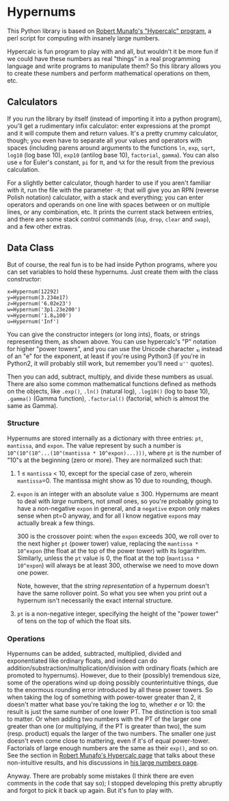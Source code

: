 # Hypernums

This Python library is based on [Robert Munafo's "Hypercalc" program](http://mrob.com/pub/perl/hypercalc.html), a perl script for computing with insanely large numbers.

Hypercalc is fun program to play with and all, but wouldn't it be more fun if we could have these numbers as real "things" in a real programming language and write programs to manipulate them?  So this library allows you to create these numbers and perform mathematical operations on them, etc.

## Calculators

If you run the library by itself (instead of importing it into a python program), you'll get a rudimentary infix calculator: enter expressions at the prompt and it will compute them and return values.  It's a pretty crummy calculator, though; you even have to separate all your values and operators with spaces (including parens around arguments to the functions `ln`, `exp`, `sqrt`, `log10` (log base 10), `exp10` (antilog base 10), `factorial`, `gamma`).  You can also use `e` for Euler's constant, `pi` for π, and `%X` for the result from the previous calculation.

For a slightly better calculator, though harder to use if you aren't familiar with it, run the file with the parameter `-R`; that will give you an RPN (reverse Polish notation) calculator, with a stack and everything; you can enter operators and operands on one line with spaces between or on multiple lines, or any combination, etc.  It prints the current stack between entries, and there are some stack control commands (`dup`, `drop`, `clear` and `swap`), and a few other extras.

## Data Class

But of course, the real fun is to be had inside Python programs, where you can set variables to hold these hypernums.  Just create them with the class constructor:

    x=Hypernum(12292)
	y=Hypernum(3.234e17)
	z=Hypernum('6.02e23')
	w=Hypernum('3p1.23e200')
	v=Hypernum('1.8⏨100')
	u=Hypernum('Inf')

You can give the constructor integers (or long ints), floats, or strings representing them, as shown above.  You can use hypercalc's "P" notation for higher "power towers", and you can use the Unicode character ⏨ instead of an "e" for the exponent, at least if you're using Python3 (if you're in Python2, it will probably still work, but remember you'll need `u''` quotes).

Then you can add, subtract, multiply, and divide these numbers as usual.  There are also some common mathematical functions defined as methods on the objects, like `.exp()`, `.ln()` (natural log), `.log10()` (log to base 10), `.gamma()` (Gamma function), `.factorial()` (factorial, which is almost the same as Gamma).

### Structure

Hypernums are stored internally as a dictionary with three entries: `pt`, `mantissa`, and `expon`.  The value represent by such a number is `10^(10^(10^...(10^(mantissa * 10^expon)...)))`, where `pt` is the number of "10"s at the beginning (zero or more).  They are normalized such that:

1. 1 ≤ `mantissa` < 10, except for the special case of zero, wherein `mantissa`=0.  The mantissa might show as 10 due to rounding, though.

2. `expon` is an integer with an absolute value ≤ 300.  Hypernums are meant to deal with *large* numbers, not *small* ones, so you're probably going to have a non-negative `expon` in general, and a `negative` expon only makes sense when pt=0 anyway, and for all I know negative `expon`s may actually break a few things.

    300 is the crossover point: when the `expon` exceeds 300, we roll over to the next higher `pt` (power tower) value, replacing the `mantissa * 10^expon` (the float at the top of the power tower) with its logarithm.  Similarly, unless the `pt` value is 0, the float at the top (`mantissa * 10^expon`) will always be at least 300, otherwise we need to move down one power.

	Note, however, that the *string representation* of a hypernum doesn't have the same rollover point.  So what you see when you print out a hypernum isn't necessarily the exact internal structure.

3. `pt` is a non-negative integer, specifying the height of the "power tower" of tens on the top of which the float sits.

### Operations

Hypernums can be added, subtracted, multiplied, divided and exponentiated like ordinary floats, and indeed can do addition/substraction/multiplication/division *with* ordinary floats (which are promoted to hypernums).  However, due to their (possibly) tremendous size, some of the operations wind up doing possibly counterintuitive things, due to the enormous rounding error introduced by all these power towers.  So when taking the log of something with power-tower greater than 2, it doesn't matter what base you're taking the log to, whether _e_ or 10: the result is just the same number of one lower PT.  The distinction is too small to matter.  Or when adding two numbers with the PT of the larger one greater than one (or multiplying, if the PT is greater than two), the sum (resp. product) equals the larger of the two numbers.  The smaller one just doesn't even come close to mattering, even if it's of equal power-tower.  Factorials of large enough numbers are the same as their `exp()`, and so on.  See the section in [Robert Munafo's Hypercalc page](http://mrob.com/pub/perl/hypercalc.html) that talks about these non-intuitive results, and his discussions in [his large numbers page](http://mrob.com/pub/math/largenum-2.html).

Anyway.  There are probably some mistakes (I think there are even comments in the code that say so); I stopped developing this pretty abruptly and forgot to pick it back up again.  But it's fun to play with.
